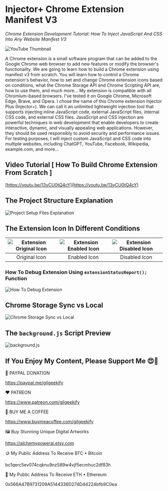 # Injector+ Chrome Extension Manifest V3

_Chrome Extension Development Tutorial: How To Inject JavaScript And CSS Into Any Website Manifest V3_

![YouTube Thumbnail](https://raw.githubusercontent.com/saeedkohansal/InjectorPlus-Chrome-Extension-Manifest-V3/main/images/InjectorPlus-Chrome-Extension-Manifest-V3.png "Injector+ Chrome Extension Manifest V3")

A Chrome extension is a small software program that can be added to the Google Chrome web browser to add new features or modify the browser's functionality. We are going to learn how to build a Chrome extension using manifest v3 from scratch. You will learn how to control a Chrome extension's behavior, how to set and change Chrome extension icons based on conditions, what the Chrome Storage API and Chrome Scripting API are, how to use them, and much more... My extension is compatible with all Chromium-based browsers. I've tested it on Google Chrome, Microsoft Edge, Brave, and Opera. I chose the name of this Chrome extension Injector Plus (Injector+). We can call it an unlimited lightweight injection tool that supports injecting inline JavaScript code, external JavaScript files, internal CSS code, and external CSS files. JavaScript and CSS injection are powerful techniques in web development that enable developers to create interactive, dynamic, and visually appealing web applications. However, they should be used responsibly to avoid security and performance issues. For testing purposes, I will inject custom JavaScript and CSS code into multiple websites, including ChatGPT, YouTube, Facebook, Wikipedia, example.com, and more...

## Video Tutorial [ How To Build Chrome Extension From Scratch ]
[https://youtu.be/13yCU0tQ4cY](https://youtu.be/13yCU0tQ4cY)

## The Project Structure Explanation
![Project Setup Files Explanation](https://raw.githubusercontent.com/saeedkohansal/InjectorPlus-Chrome-Extension-Manifest-V3/main/images/Project-Structure-Explanation.png "Project Structure Explanation")

## The Extension Icon In Different Conditions
| ![Extension Original Icon](https://raw.githubusercontent.com/saeedkohansal/InjectorPlus-Chrome-Extension-Manifest-V3/main/source-code/assets/icons/Original.png "Extension Original Icon") | ![Extension Enabled Icon](https://raw.githubusercontent.com/saeedkohansal/InjectorPlus-Chrome-Extension-Manifest-V3/main/source-code/assets/icons/enabled/Original.png "Extension Enabled Icon") | ![Extension Disabled Icon](https://raw.githubusercontent.com/saeedkohansal/InjectorPlus-Chrome-Extension-Manifest-V3/main/source-code/assets/icons/disabled/Original.png "Extension Disabled Icon") |
| :---: | :---: | :---: |
| Original Icon | Enabled Icon | Disabled Icon |

### How To Debug Extension Using `extensionStatusReport();` Function
![How To Debug Extension](https://raw.githubusercontent.com/saeedkohansal/InjectorPlus-Chrome-Extension-Manifest-V3/main/images/How-To-Debug-Extension.gif "How To Debug Extension")

## Chrome Storage Sync vs Local
![Chrome Storage Sync vs Local](https://raw.githubusercontent.com/saeedkohansal/InjectorPlus-Chrome-Extension-Manifest-V3/main/images/background.js.png "Chrome Storage Sync vs Local")

## The `background.js` Script Preview
![background.js](https://raw.githubusercontent.com/saeedkohansal/InjectorPlus-Chrome-Extension-Manifest-V3/main/images/background.js.png "background.js")

## If You Enjoy My Content, Please Support Me 😍🙏

💙 PAYPAL DONATION

https://paypal.me/gilgeekify

❤️ PATREON

https://www.patreon.com/gilgeekify

💛 BUY ME A COFFEE

https://www.buymeacoffee.com/gilgeekify

🖼️ Buy Stunning Unique Digital Artworks

https://alchemypowerai.etsy.com

🪙 My Public Address To Receive BTC • Bitcoin

bc1qerc5ev074cqknu9nz589w4vjf5ecmhuc2df83h

🥈 My Public Address To Receive ETH • Ethereum

0x566A47B9731209A5144336D274D44224bfb9C0ea
